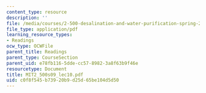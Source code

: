 ```yaml
---
content_type: resource
description: ''
file: /media/courses/2-500-desalination-and-water-purification-spring-2009/c0f8f545b73920b9d25d65be104d5d50_MIT2_500s09_lec10.pdf
file_type: application/pdf
learning_resource_types:
- Readings
ocw_type: OCWFile
parent_title: Readings
parent_type: CourseSection
parent_uid: e78fb116-5dde-cc57-8982-3a8f63b9f46e
resourcetype: Document
title: MIT2_500s09_lec10.pdf
uid: c0f8f545-b739-20b9-d25d-65be104d5d50
---
```

